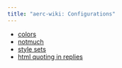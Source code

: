 ```yaml
---
title: "aerc-wiki: Configurations"
---
```


- [colors](configurations/colors.md)
- [notmuch](configurations/notmuch.md)
- [style sets](configurations/stylesets.md)
- [html quoting in replies](htmlquote.md)
